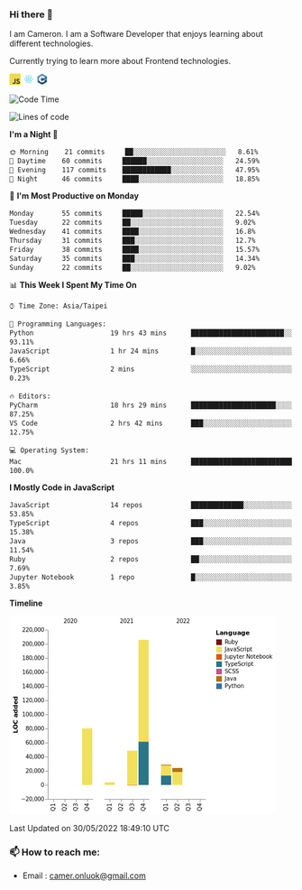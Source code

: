 ### Hi there 👋

I am Cameron. I am a Software Developer that enjoys learning about different technologies.

Currently trying to learn more about Frontend technologies.


<code><img height="20" src="https://raw.githubusercontent.com/github/explore/80688e429a7d4ef2fca1e82350fe8e3517d3494d/topics/javascript/javascript.png"></code>
<code><img height="20" src="https://raw.githubusercontent.com/github/explore/80688e429a7d4ef2fca1e82350fe8e3517d3494d/topics/react/react.png"></code>
<code><img height="20" src="https://raw.githubusercontent.com/github/explore/80688e429a7d4ef2fca1e82350fe8e3517d3494d/topics/cpp/cpp.png"></code>



<!--START_SECTION:waka-->
![Code Time](http://img.shields.io/badge/Code%20Time-467%20hrs%204%20mins-blue)

![Lines of code](https://img.shields.io/badge/From%20Hello%20World%20I%27ve%20Written-391%20Thousand%20lines%20of%20code-blue)

**I'm a Night 🦉** 

```text
🌞 Morning    21 commits     ██░░░░░░░░░░░░░░░░░░░░░░░   8.61% 
🌆 Daytime    60 commits     ██████░░░░░░░░░░░░░░░░░░░   24.59% 
🌃 Evening    117 commits    ████████████░░░░░░░░░░░░░   47.95% 
🌙 Night      46 commits     ████░░░░░░░░░░░░░░░░░░░░░   18.85%

```
📅 **I'm Most Productive on Monday** 

```text
Monday       55 commits     █████░░░░░░░░░░░░░░░░░░░░   22.54% 
Tuesday      22 commits     ██░░░░░░░░░░░░░░░░░░░░░░░   9.02% 
Wednesday    41 commits     ████░░░░░░░░░░░░░░░░░░░░░   16.8% 
Thursday     31 commits     ███░░░░░░░░░░░░░░░░░░░░░░   12.7% 
Friday       38 commits     ████░░░░░░░░░░░░░░░░░░░░░   15.57% 
Saturday     35 commits     ███░░░░░░░░░░░░░░░░░░░░░░   14.34% 
Sunday       22 commits     ██░░░░░░░░░░░░░░░░░░░░░░░   9.02%

```


📊 **This Week I Spent My Time On** 

```text
⌚︎ Time Zone: Asia/Taipei

💬 Programming Languages: 
Python                   19 hrs 43 mins      ███████████████████████░░   93.11% 
JavaScript               1 hr 24 mins        █░░░░░░░░░░░░░░░░░░░░░░░░   6.66% 
TypeScript               2 mins              ░░░░░░░░░░░░░░░░░░░░░░░░░   0.23%

🔥 Editors: 
PyCharm                  18 hrs 29 mins      █████████████████████░░░░   87.25% 
VS Code                  2 hrs 42 mins       ███░░░░░░░░░░░░░░░░░░░░░░   12.75%

💻 Operating System: 
Mac                      21 hrs 11 mins      █████████████████████████   100.0%

```

**I Mostly Code in JavaScript** 

```text
JavaScript               14 repos            █████████████░░░░░░░░░░░░   53.85% 
TypeScript               4 repos             ███░░░░░░░░░░░░░░░░░░░░░░   15.38% 
Java                     3 repos             ███░░░░░░░░░░░░░░░░░░░░░░   11.54% 
Ruby                     2 repos             ██░░░░░░░░░░░░░░░░░░░░░░░   7.69% 
Jupyter Notebook         1 repo              █░░░░░░░░░░░░░░░░░░░░░░░░   3.85%

```


**Timeline**

![Chart not found](https://raw.githubusercontent.com/camer0nluo/camer0nluo/main/charts/bar_graph.png) 


 Last Updated on 30/05/2022 18:49:10 UTC
<!--END_SECTION:waka-->

### 📫 How to reach me:
- Email : camer.onluok@gmail.com
